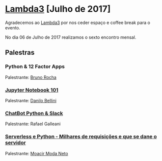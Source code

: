 # [Lambda3][0] [Julho de 2017]


Agradecemos ao [Lambda3][1] por nos ceder espaço e coffee break para o evento.

No dia 06 de Julho de 2017 realizamos o sexto encontro mensal.


## Palestras

### Python & 12 Factor Apps

Palestrante: [Bruno Rocha][2]


### [Jupyter Notebook 101][7]

Palestrante: [Danilo Bellini][3]


### [ChatBot Python & Slack][4]

Palestrante: Rafael Galleani


### [Serverless e Python - Milhares de requisições e que se dane o servidor][5]

Palestrante: [Moacir Moda Neto][6]


[0]: https://www.meetup.com/pt-BR/Grupy-SP/events/240996136/
[1]: https://www.lambda3.com.br/
[2]: https://github.com/rochacbruno
[3]: https://github.com/danilobellini
[4]: https://pt.slideshare.net/RafaelFelipeGalleani/chatbot-slack-python
[5]: https://docs.google.com/presentation/d/1-46FRKzUzEw_9DNvFBF-q02ni7kM3v2oLuojgMl0dMc/edit#slide=id.p
[6]: http://moacirmoda.com/
[7]: http://nbviewer.jupyter.org/github/danilobellini/notebooks/blob/master/2017-07-06_Jupyter_101_GruPy.ipynb
